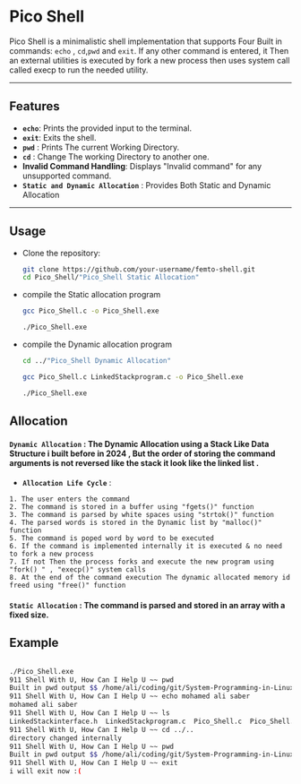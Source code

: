# Pico Shell

Pico Shell is a minimalistic shell implementation that supports Four Built in commands: `echo` , `cd`,`pwd` and `exit`. If any other command is entered, it Then an external utilities is executed by fork a new process then uses system call called execp to run the needed utility.

---

## Features

- **`echo`**: Prints the provided input to the terminal.
- **`exit`**: Exits the shell.
- **`pwd`** : Prints The current Working Directory.
- **`cd`**  : Change The working Directory to another one.
- **Invalid Command Handling**: Displays "Invalid command" for any unsupported command.
- **`Static and Dynamic Allocation`** : Provides Both Static and Dynamic Allocation 
---

## Usage

- Clone the repository:
   ```bash
   git clone https://github.com/your-username/femto-shell.git
   cd Pico_Shell/"Pico_Shell Static Allocation"

- compile the Static allocation program
   ```bash
   gcc Pico_Shell.c -o Pico_Shell.exe
   
   ./Pico_Shell.exe
   ```
- compile the Dynamic allocation program 
   ```bash
   cd ../"Pico_Shell Dynamic Allocation"
   
   gcc Pico_Shell.c LinkedStackprogram.c -o Pico_Shell.exe

   ./Pico_Shell.exe
   ```


## Allocation

#### **`Dynamic Allocation`** : The Dynamic Allocation using a Stack Like Data Structure i built before in 2024 , But the order of storing the command arguments is not reversed like the stack it look like the linked list .

- **`Allocation Life Cycle`** : 
```
1. The user enters the command
2. The command is stored in a buffer using "fgets()" function
3. The command is parsed by white spaces using "strtok()" function
4. The parsed words is stored in the Dynamic list by "malloc()" function
5. The command is poped word by word to be executed
6. If the command is implemented internally it is executed & no need to fork a new process
7. If not Then the process forks and execute the new program using "fork() " , "execp()" system calls
8. At the end of the command execution The dynamic allocated memory id freed using "free()" function 

```

####  **`Static Allocation`** : The command is parsed and stored in an array with a fixed size.


## Example
```bash

./Pico_Shell.exe 
911 Shell With U, How Can I Help U ~~ pwd
Built in pwd output $$ /home/ali/coding/git/System-Programming-in-Linux/Pico_Shell/Pico_Shell Dynamic Allocation
911 Shell With U, How Can I Help U ~~ echo mohamed ali saber
mohamed ali saber
911 Shell With U, How Can I Help U ~~ ls
LinkedStackinterface.h	LinkedStackprogram.c  Pico_Shell.c  Pico_Shell.exe
911 Shell With U, How Can I Help U ~~ cd ../..
directory changed internally
911 Shell With U, How Can I Help U ~~ pwd
Built in pwd output $$ /home/ali/coding/git/System-Programming-in-Linux
911 Shell With U, How Can I Help U ~~ exit
i will exit now :(

```







